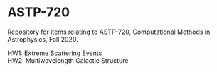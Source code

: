 # ASTP-720
Repository for items relating to ASTP-720, Computational Methods in Astrophysics, Fall 2020.

HW1: Extreme Scattering Events  
HW2: Multiwavelength Galactic Structure
